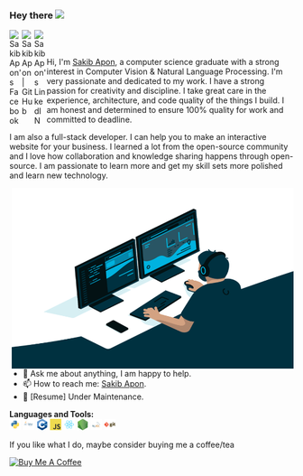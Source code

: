 <!--
**Sakibapon/sakibapon** is a ✨ _special_ ✨ repository because its `README.md` (this file) appears on your GitHub profile.

Here are some ideas to get you started:

- 🔭 I’m currently working on ...
- 🌱 I’m currently learning ...
- 👯 I’m looking to collaborate on ...
- 🤔 I’m looking for help with ...
- 💬 Ask me about ...
- 📫 How to reach me: ...
- 😄 Pronouns: ...
- ⚡ Fun fact: ...
-->
### Hey there <img src="https://media.giphy.com/media/hvRJCLFzcasrR4ia7z/giphy.gif" width="25px">

<a href="https://www.facebook.com/sakibapon101/">
  <img align="left" alt="SakibApon's Facebook" width="22px" src="https://raw.githubusercontent.com/peterthehan/peterthehan/master/assets/facebook.svg" />
</a>
<a href="https://github.com/Sakibapon">
  <img align="left" alt="SakibApon | GitHub" width="22px" src="https://raw.githubusercontent.com/peterthehan/peterthehan/master/assets/github.svg" />
</a>
<a href="https://www.linkedin.com/in/sakibapon/">
  <img align="left" alt="SakibApon's LinkedIN" width="22px" src="https://raw.githubusercontent.com/peterthehan/peterthehan/master/assets/linkedin.svg" />
</a>




<br/>
<br/>

Hi, I'm [Sakib Apon](https://sakibapon.github.io/cv.github.io/), a computer science graduate with a strong interest in Computer Vision & Natural Language Processing. I'm very passionate and dedicated to my work. I have a strong passion for creativity and discipline. I take great care in the experience, architecture, and code quality of the things I build. I am honest and determined to ensure 100% quality for work and committed to deadline.

I am also a full-stack developer. I can help you to make an interactive website for your business. I learned a lot from the open-source community and I love how collaboration and knowledge sharing happens through open-source. I am passionate to learn more and get my skill sets more polished and learn new technology.


  <img align="right" alt="GIF" src="https://github.com/Sakibapon/sakibapon/blob/main/code.gif?raw=true" width="500" height="320" />
  
- 💬 Ask me about anything, I am happy to help.
- 📫 How to reach me: [Sakib Apon](https://www.linkedin.com/in/sakibapon/).
- 📝 [Resume] Under Maintenance. <!--(https://drive.google.com/file/d/186ledj5PMY2damRWGpOrxYQZ2xSKjKD_/view)-->

**Languages and Tools:**  
<code><img height="20" src="https://raw.githubusercontent.com/github/explore/80688e429a7d4ef2fca1e82350fe8e3517d3494d/topics/python/python.png"></code>
<code><img height="20" src="https://raw.githubusercontent.com/github/explore/80688e429a7d4ef2fca1e82350fe8e3517d3494d/topics/java/java.png"></code>
<code><img height="20" src="https://raw.githubusercontent.com/github/explore/80688e429a7d4ef2fca1e82350fe8e3517d3494d/topics/cpp/cpp.png"></code>
<code><img height="20" src="https://raw.githubusercontent.com/github/explore/80688e429a7d4ef2fca1e82350fe8e3517d3494d/topics/javascript/javascript.png"></code>
<code><img height="20" src="https://raw.githubusercontent.com/github/explore/80688e429a7d4ef2fca1e82350fe8e3517d3494d/topics/react/react.png"></code>
<code><img height="20" src="https://raw.githubusercontent.com/github/explore/80688e429a7d4ef2fca1e82350fe8e3517d3494d/topics/nodejs/nodejs.png"></code>
<code><img height="20" src="https://raw.githubusercontent.com/github/explore/80688e429a7d4ef2fca1e82350fe8e3517d3494d/topics/mysql/mysql.png"></code>
<code><img height="20" src="https://raw.githubusercontent.com/github/explore/80688e429a7d4ef2fca1e82350fe8e3517d3494d/topics/git/git.png"></code>



If you like what I do, maybe consider buying me a coffee/tea 

<a href="https://www.buymeacoffee.com/sakibapon" target="_blank"><img src="https://cdn.buymeacoffee.com/buttons/v2/default-red.png" alt="Buy Me A Coffee" width="150" ></a>

<!--  
🚧 **My Todoist Stats:**

🏆  7,837 Karma Points           
🌸  Completed 0 tasks today           
✅  Completed 642 tasks so far           
⏳  Longest streak is 10 days



📈 My GitHub Stats

<p align="center"> <img src="https://github-readme-stats.vercel.app/api?username=abhisheknaiidu&show_icons=true&theme=gotham" alt="SakibApon" />

-->


